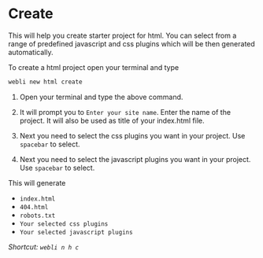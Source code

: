 # Create

This will help you create starter project for html. You can select from a range of predefined javascript and css plugins which will be then generated automatically. 

To create a html project open your terminal and type

```bash
webli new html create
```


1. Open your terminal and type the above command.

2. It will prompt you to `Enter your site name`. Enter the name of the project. It will also be used as title of your index.html file.

3. Next you need to select the css plugins you want in your project. Use `spacebar` to select.

4. Next you need to select the javascript plugins you want in your project. Use `spacebar` to select.

This will generate
* `index.html`
* `404.html`
* `robots.txt`
* `Your selected css plugins`
* `Your selected javascript plugins`

*Shortcut: `webli n h c`*